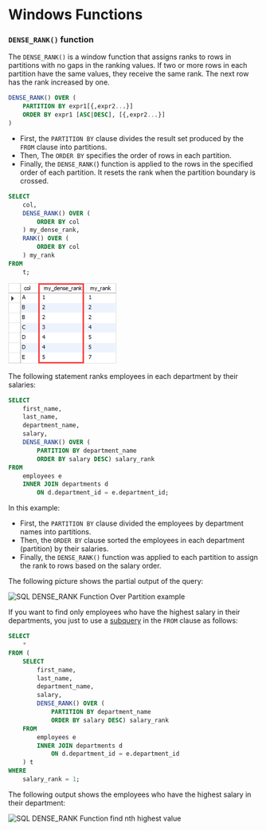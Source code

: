 # Windows Functions

### `DENSE_RANK()` function

 The `DENSE_RANK()` is a window function that assigns ranks to rows in partitions with no gaps in the ranking values. If two or more rows in each partition have the same values, they receive the same rank. The next row has the rank increased by one.

```sql
DENSE_RANK() OVER (
    PARTITION BY expr1[{,expr2...}]
    ORDER BY expr1 [ASC|DESC], [{,expr2...}]
)
```

* First, the `PARTITION BY` clause divides the result set produced by the `FROM` clause into partitions.
* Then, The `ORDER BY` specifies the order of rows in each partition.
* Finally, the `DENSE_RANK(`\) function is applied to the rows in the specified order of each partition. It resets the rank when the partition boundary is crossed.

```sql
SELECT
    col,
    DENSE_RANK() OVER (
        ORDER BY col
    ) my_dense_rank,
    RANK() OVER (
        ORDER BY col
    ) my_rank
FROM
    t;
```

![](../../.gitbook/assets/image%20%284%29.png)

The following statement ranks employees in each department by their salaries:

```sql
SELECT 
    first_name, 
    last_name, 
    department_name,
    salary, 
    DENSE_RANK() OVER (
        PARTITION BY department_name
        ORDER BY salary DESC) salary_rank
FROM 
    employees e
    INNER JOIN departments d 
        ON d.department_id = e.department_id;
```

In this example:

* First, the `PARTITION BY` clause divided the employees by department names into partitions.
* Then, the `ORDER BY` clause sorted the employees in each department \(partition\) by their salaries.
* Finally, the `DENSE_RANK()` function was applied to each partition to assign the rank to rows based on the salary order.

The following picture shows the partial output of the query:

![SQL DENSE\_RANK Function Over Partition example](https://www.sqltutorial.org/wp-content/uploads/2018/09/SQL-DENSE_RANK-Function-Over-Partition-example.png)

If you want to find only employees who have the highest salary in their departments, you just to use a [subquery](https://www.sqltutorial.org/sql-subquery/) in the `FROM` clause as follows:

```sql
SELECT 
    * 
FROM (
    SELECT 
        first_name, 
        last_name, 
        department_name,
        salary, 
        DENSE_RANK() OVER (
            PARTITION BY department_name
            ORDER BY salary DESC) salary_rank
    FROM 
        employees e
        INNER JOIN departments d 
            ON d.department_id = e.department_id
    ) t
WHERE 
    salary_rank = 1;
```

The following output shows the employees who have the highest salary in their department:

![SQL DENSE\_RANK Function find nth highest value](https://www.sqltutorial.org/wp-content/uploads/2018/09/SQL-DENSE_RANK-Function-find-nth-highest-value.png)


